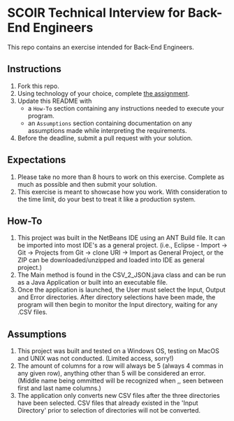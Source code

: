 # SCOIR Technical Interview for Back-End Engineers
This repo contains an exercise intended for Back-End Engineers.

## Instructions
1. Fork this repo.
1. Using technology of your choice, complete [the assignment](./Assignment.md).
1. Update this README with
    * a `How-To` section containing any instructions needed to execute your program.
    * an `Assumptions` section containing documentation on any assumptions made while interpreting the requirements.
1. Before the deadline, submit a pull request with your solution.

## Expectations
1. Please take no more than 8 hours to work on this exercise. Complete as much as possible and then submit your solution.
1. This exercise is meant to showcase how you work. With consideration to the time limit, do your best to treat it like a production system.

## How-To
1. This project was built in the NetBeans IDE using an ANT Build file. It can be imported into most IDE's as a general project. (i.e., Eclipse - Import -> Git -> Projects from Git -> clone URI -> Import as General Project, or the ZIP can be downloaded/unzipped and loaded into IDE as general project.)
1. The Main method is found in the CSV_2_JSON.java class and can be run as a Java Application or built into an executable file.
1. Once the application is launched, the User must select the Input, Output and Error directories. After directory selections have been made, the program will then begin to monitor the Input directory, waiting for any .CSV files.

## Assumptions
1. This project was built and tested on a Windows OS, testing on MacOS and UNIX was not conducted. (Limited access, sorry!)
1. The amount of columns for a row will always be 5 (always 4 commas in any given row), anything other than 5 will be considered an error. (Middle name being ommitted will be recognized when ,, seen between first and last name columns.)
1. The application only converts new CSV files after the three directories have been selected. CSV files that already existed in the 'Input Directory' prior to selection of directories will not be converted.
